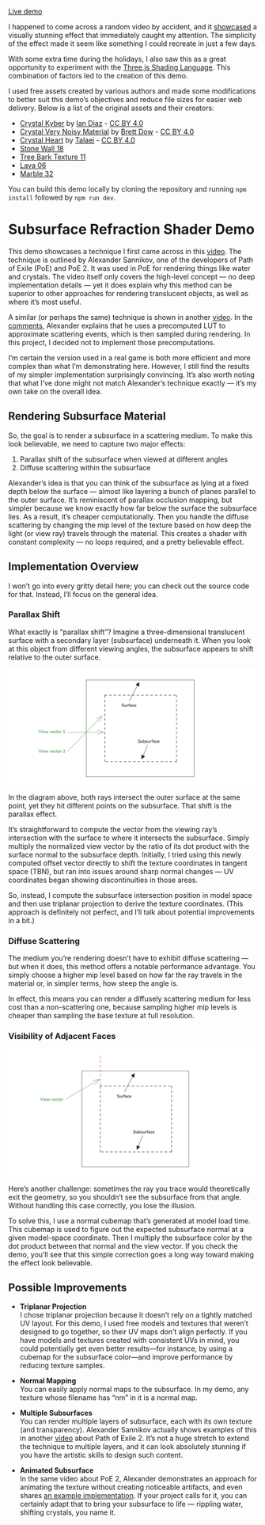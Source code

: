 [Live demo](https://prizemlenie.github.io/subsurface-refraction-shader/)

I happened to come across a random video by accident, and it [showcased](https://youtu.be/whyJzrVEgVc?si=dj4ux1Zh0TA0wn1f&t=1690) a visually stunning effect that immediately caught my attention. The simplicity of the effect made it seem like something I could recreate in just a few days.

With some extra time during the holidays, I also saw this as a great opportunity to experiment with the [Three.js Shading Language](https://github.com/mrdoob/three.js/wiki/Three.js-Shading-Language). This combination of factors led to the creation of this demo.

I used free assets created by various authors and made some modifications to better suit this demo’s objectives and reduce file sizes for easier web delivery. Below is a list of the original assets and their creators:

- [Crystal Kyber](https://sketchfab.com/3d-models/crystal-kyber-1d769339a8cc45fda2ba6b31ce91160f) by [Ian Diaz](https://sketchfab.com/Dyckzu) - [CC BY 4.0](https://creativecommons.org/licenses/by/4.0/)
- [Crystal Very Noisy Material](https://sketchfab.com/3d-models/crystal-very-noisy-material-d66faac2b1de4fff8221e5ce51f4841d) by [Brett Dow](https://sketchfab.com/BrettDow) - [CC BY 4.0](https://creativecommons.org/licenses/by/4.0/)
- [Crystal Heart](https://sketchfab.com/3d-models/crystal-heart-8e8515a0834b4c1e9e477ce0f392a90c) by [Talaei](https://sketchfab.com/habedi) - [CC BY 4.0](https://creativecommons.org/licenses/by/4.0/)
- [Stone Wall 18](https://www.sharetextures.com/textures/wall/stone-wall-18)
- [Tree Bark Texture 11](https://www.sharetextures.com/textures/wood/tree-bark-11)
- [Lava 06](https://www.sharetextures.com/textures/abstract/lava-06)
- [Marble 32](https://www.sharetextures.com/textures/floor/marble-32)

You can build this demo locally by cloning the repository and running `npm install` followed by `npm run dev`.

# Subsurface Refraction Shader Demo

This demo showcases a technique I first came across in this [video](https://youtu.be/whyJzrVEgVc?si=R_Cb48J8CuXa7Emb&t=1672). The technique is outlined by Alexander Sannikov, one of the developers of Path of Exile (PoE) and PoE 2. It was used in PoE for rendering things like water and crystals. The video itself only covers the high-level concept — no deep implementation details — yet it does explain why this method can be superior to other approaches for rendering translucent objects, as well as where it’s most useful.

A similar (or perhaps the same) technique is shown in another [video](https://youtu.be/b5hIzkANWF4?si=BkxgroO_rqa0M9lX). In the [comments](https://www.youtube.com/watch?v=b5hIzkANWF4&lc=Ugw0wmK5vnr5gvyI2P14AaABAg.98_wt7lYrIE98aC0Z__p4d), Alexander explains that he uses a precomputed LUT to approximate scattering events, which is then sampled during rendering. In this project, I decided not to implement those precomputations.

I’m certain the version used in a real game is both more efficient and more complex than what I’m demonstrating here. However, I still find the results of my simpler implementation surprisingly convincing. It’s also worth noting that what I’ve done might not match Alexander’s technique exactly — it’s my own take on the overall idea.

## Rendering Subsurface Material

So, the goal is to render a subsurface in a scattering medium. To make this look believable, we need to capture two major effects:

1. Parallax shift of the subsurface when viewed at different angles
2. Diffuse scattering within the subsurface

Alexander’s idea is that you can think of the subsurface as lying at a fixed depth below the surface — almost like layering a bunch of planes parallel to the outer surface. It’s reminiscent of parallax occlusion mapping, but simpler because we know exactly how far below the surface the subsurface lies. As a result, it’s cheaper computationally. Then you handle the diffuse scattering by changing the mip level of the texture based on how deep the light (or view ray) travels through the material. This creates a shader with constant complexity — no loops required, and a pretty believable effect.

## Implementation Overview

I won’t go into every gritty detail here; you can check out the source code for that. Instead, I’ll focus on the general idea.

### Parallax Shift

What exactly is “parallax shift”? Imagine a three-dimensional translucent surface with a secondary layer (subsurface) underneath it. When you look at this object from different viewing angles, the subsurface appears to shift relative to the outer surface.

![Parallax](readme_images/parallax.png)

In the diagram above, both rays intersect the outer surface at the same point, yet they hit different points on the subsurface. That shift is the parallax effect.

It’s straightforward to compute the vector from the viewing ray’s intersection with the surface to where it intersects the subsurface. Simply multiply the normalized view vector by the ratio of its dot product with the surface normal to the subsurface depth. Initially, I tried using this newly computed offset vector directly to shift the texture coordinates in tangent space (TBN), but ran into issues around sharp normal changes — UV coordinates began showing discontinuities in those areas.

So, instead, I compute the subsurface intersection position in model space and then use triplanar projection to derive the texture coordinates. (This approach is definitely not perfect, and I’ll talk about potential improvements in a bit.)

### Diffuse Scattering

The medium you’re rendering doesn’t have to exhibit diffuse scattering — but when it does, this method offers a notable performance advantage. You simply choose a higher mip level based on how far the ray travels in the material or, in simpler terms, how steep the angle is.

In effect, this means you can render a diffusely scattering medium for less cost than a non-scattering one, because sampling higher mip levels is cheaper than sampling the base texture at full resolution.

### Visibility of Adjacent Faces

![Parallax](readme_images/adjacent_faces.png)

Here’s another challenge: sometimes the ray you trace would theoretically exit the geometry, so you shouldn’t see the subsurface from that angle. Without handling this case correctly, you lose the illusion.

To solve this, I use a normal cubemap that’s generated at model load time. This cubemap is used to figure out the expected subsurface normal at a given model-space coordinate. Then I multiply the subsurface color by the dot product between that normal and the view vector. If you check the demo, you’ll see that this simple correction goes a long way toward making the effect look believable.

## Possible Improvements

- **Triplanar Projection**  
  I chose triplanar projection because it doesn’t rely on a tightly matched UV layout. For this demo, I used free models and textures that weren’t designed to go together, so their UV maps don’t align perfectly. If you have models and textures created with consistent UVs in mind, you could potentially get even better results—for instance, by using a cubemap for the subsurface color—and improve performance by reducing texture samples.

- **Normal Mapping**  
  You can easily apply normal maps to the subsurface. In my demo, any texture whose filename has “nm” in it is a normal map.

- **Multiple Subsurfaces**  
  You can render multiple layers of subsurface, each with its own texture (and transparency). Alexander Sannikov actually shows examples of this in another [video](https://youtu.be/TrHHTQqmAaM?si=ESG04p6orajXfgYq&t=260) about Path of Exile 2. It’s not a huge stretch to extend the technique to multiple layers, and it can look absolutely stunning if you have the artistic skills to design such content.

- **Animated Subsurface**  
  In the same video about PoE 2, Alexander demonstrates an approach for animating the texture without creating noticeable artifacts, and even shares [an example implementation](https://www.shadertoy.com/view/mlscz8). If your project calls for it, you can certainly adapt that to bring your subsurface to life — rippling water, shifting crystals, you name it.
